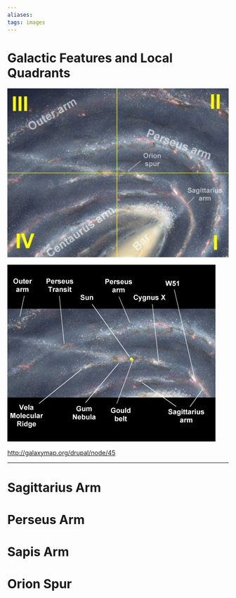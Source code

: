 ```yaml
---
aliases:
tags: images
---
```


# Galactic Features and Local Quadrants

![](./Images/galactic-quadrants.png)

![](./Images/sagitarrius-arm.png)

<http://galaxymap.org/drupal/node/45>

***

# Sagittarius Arm

# Perseus Arm 

# Sapis Arm

# Orion Spur
